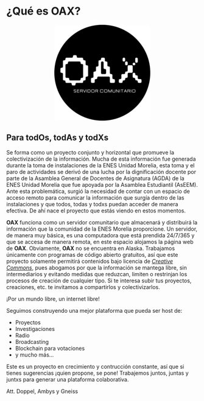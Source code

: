 # ¿Qué es OAX?

<div align="center">
<img src="logo.png" width=50% height=50%>
</div>

## Para todOs, todAs y todXs

Se forma como un proyecto conjunto y horizontal que promueve la colectivización de la información. Mucha de esta información
fue generada durante la toma de instalaciones de la ENES Unidad Morelia, esta toma y el paro de actividades se derivó de una 
lucha por la dignificación docente por parte de la Asamblea General de Docentes de Asignatura (AGDA) de la ENES Unidad Morelia 
que fue apoyada por la Asamblea Estudiantil (AsEEM). Ante esta problemática, surgió la necesidad de contar con un espacio 
de acceso remoto para comunicar la información que surgía dentro de las instalaciones y que todos, todas y todxs 
puedan acceder de manera efectiva. De ahí nace el proyecto que estás viendo en estos momentos.

**OAX** funciona como un servidor comunitario que almacenará y distribuirá la información que la comunidad de la ENES Morelia proporcione.
Un servidor, de manera muy básica, es una computadora que está prendida 24/7/365 y que se accesa de manera remota, en este espacio
alojamos la página web de **OAX**. Obviamente, **OAX** no se encuentra en Alaska.
Trabajamos únicamente con programas de código abierto gratuitos, así que este proyecto solamente permitirá contenidos bajo
licencia de [*Creative Commons*](https://creativecommons.org/), pues abogamos por que la información se mantega libre, sin intermediarios y 
evitando medidas que reduzcan, limiten o restrinjan los procesos de creación de cualquier tipo. Si te interesa subir tus proyectos, 
creaciones, etc. te invitamos a compartirlos y colectivizarlos.

¡Por un mundo libre, un internet libre!

Seguimos construyendo una mejor plataforma que pueda ser host de:
- Proyectos
- Investigaciones 
- Radio
- Broadcasting
- Blockchain para votaciones
- y mucho más...

Este es un proyecto en crecimiento y contrucción constante, así que si tienes sugerencias ¡quien propone, se pone!
Trabajemos juntos, juntas y juntxs para generar una plataforma colaborativa.

Att. Doppel, Ambys y Gneiss
